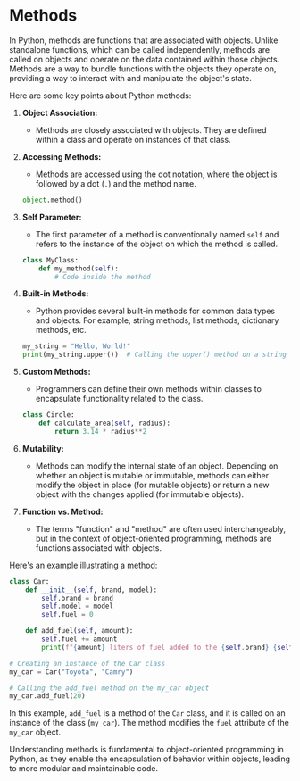 # Methods

In Python, methods are functions that are associated with objects. Unlike standalone functions, which can be called independently, methods are called on objects and operate on the data contained within those objects. Methods are a way to bundle functions with the objects they operate on, providing a way to interact with and manipulate the object's state.

Here are some key points about Python methods:

1. **Object Association:**

   - Methods are closely associated with objects. They are defined within a class and operate on instances of that class.

2. **Accessing Methods:**

   - Methods are accessed using the dot notation, where the object is followed by a dot (`.`) and the method name.

   ```python
   object.method()
   ```

3. **Self Parameter:**

   - The first parameter of a method is conventionally named `self` and refers to the instance of the object on which the method is called.

   ```python
   class MyClass:
       def my_method(self):
           # Code inside the method
   ```

4. **Built-in Methods:**

   - Python provides several built-in methods for common data types and objects. For example, string methods, list methods, dictionary methods, etc.

   ```python
   my_string = "Hello, World!"
   print(my_string.upper())  # Calling the upper() method on a string
   ```

5. **Custom Methods:**

   - Programmers can define their own methods within classes to encapsulate functionality related to the class.

   ```python
   class Circle:
       def calculate_area(self, radius):
           return 3.14 * radius**2
   ```

6. **Mutability:**

   - Methods can modify the internal state of an object. Depending on whether an object is mutable or immutable, methods can either modify the object in place (for mutable objects) or return a new object with the changes applied (for immutable objects).

7. **Function vs. Method:**

   - The terms "function" and "method" are often used interchangeably, but in the context of object-oriented programming, methods are functions associated with objects.

Here's an example illustrating a method:

```python
class Car:
    def __init__(self, brand, model):
        self.brand = brand
        self.model = model
        self.fuel = 0

    def add_fuel(self, amount):
        self.fuel += amount
        print(f"{amount} liters of fuel added to the {self.brand} {self.model}.")

# Creating an instance of the Car class
my_car = Car("Toyota", "Camry")

# Calling the add_fuel method on the my_car object
my_car.add_fuel(20)
```

In this example, `add_fuel` is a method of the `Car` class, and it is called on an instance of the class (`my_car`). The method modifies the `fuel` attribute of the `my_car` object.

Understanding methods is fundamental to object-oriented programming in Python, as they enable the encapsulation of behavior within objects, leading to more modular and maintainable code.